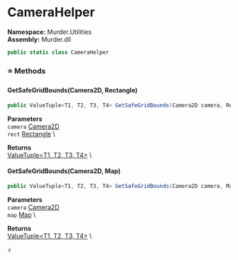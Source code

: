 # CameraHelper

**Namespace:** Murder.Utilities \
**Assembly:** Murder.dll

```csharp
public static class CameraHelper
```

### ⭐ Methods
#### GetSafeGridBounds(Camera2D, Rectangle)
```csharp
public ValueTuple<T1, T2, T3, T4> GetSafeGridBounds(Camera2D camera, Rectangle rect)
```

**Parameters** \
`camera` [Camera2D](../..//Murder/Core/Graphics/Camera2D.html) \
`rect` [Rectangle](https://docs.monogame.net/api/Microsoft.Xna.Framework.Rectangle.html) \

**Returns** \
[ValueTuple\<T1, T2, T3, T4\>](https://learn.microsoft.com/en-us/dotnet/api/System.ValueTuple-4?view=net-7.0) \

#### GetSafeGridBounds(Camera2D, Map)
```csharp
public ValueTuple<T1, T2, T3, T4> GetSafeGridBounds(Camera2D camera, Map map)
```

**Parameters** \
`camera` [Camera2D](../..//Murder/Core/Graphics/Camera2D.html) \
`map` [Map](../..//Murder/Core/Map.html) \

**Returns** \
[ValueTuple\<T1, T2, T3, T4\>](https://learn.microsoft.com/en-us/dotnet/api/System.ValueTuple-4?view=net-7.0) \



⚡